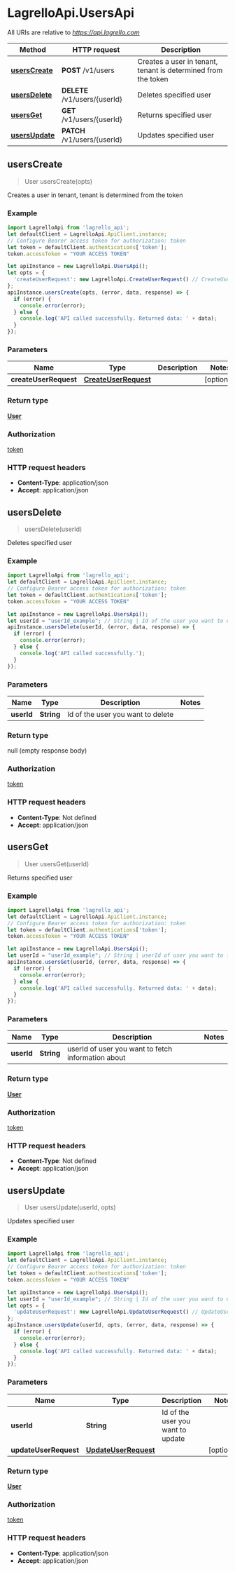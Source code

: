 # LagrelloApi.UsersApi

All URIs are relative to *https://api.lagrello.com*

Method | HTTP request | Description
------------- | ------------- | -------------
[**usersCreate**](UsersApi.md#usersCreate) | **POST** /v1/users | Creates a user in tenant, tenant is determined from the token
[**usersDelete**](UsersApi.md#usersDelete) | **DELETE** /v1/users/{userId} | Deletes specified user
[**usersGet**](UsersApi.md#usersGet) | **GET** /v1/users/{userId} | Returns specified user
[**usersUpdate**](UsersApi.md#usersUpdate) | **PATCH** /v1/users/{userId} | Updates specified user



## usersCreate

> User usersCreate(opts)

Creates a user in tenant, tenant is determined from the token

### Example

```javascript
import LagrelloApi from 'lagrello_api';
let defaultClient = LagrelloApi.ApiClient.instance;
// Configure Bearer access token for authorization: token
let token = defaultClient.authentications['token'];
token.accessToken = "YOUR ACCESS TOKEN"

let apiInstance = new LagrelloApi.UsersApi();
let opts = {
  'createUserRequest': new LagrelloApi.CreateUserRequest() // CreateUserRequest | 
};
apiInstance.usersCreate(opts, (error, data, response) => {
  if (error) {
    console.error(error);
  } else {
    console.log('API called successfully. Returned data: ' + data);
  }
});
```

### Parameters


Name | Type | Description  | Notes
------------- | ------------- | ------------- | -------------
 **createUserRequest** | [**CreateUserRequest**](CreateUserRequest.md)|  | [optional] 

### Return type

[**User**](User.md)

### Authorization

[token](../README.md#token)

### HTTP request headers

- **Content-Type**: application/json
- **Accept**: application/json


## usersDelete

> usersDelete(userId)

Deletes specified user

### Example

```javascript
import LagrelloApi from 'lagrello_api';
let defaultClient = LagrelloApi.ApiClient.instance;
// Configure Bearer access token for authorization: token
let token = defaultClient.authentications['token'];
token.accessToken = "YOUR ACCESS TOKEN"

let apiInstance = new LagrelloApi.UsersApi();
let userId = "userId_example"; // String | Id of the user you want to delete
apiInstance.usersDelete(userId, (error, data, response) => {
  if (error) {
    console.error(error);
  } else {
    console.log('API called successfully.');
  }
});
```

### Parameters


Name | Type | Description  | Notes
------------- | ------------- | ------------- | -------------
 **userId** | **String**| Id of the user you want to delete | 

### Return type

null (empty response body)

### Authorization

[token](../README.md#token)

### HTTP request headers

- **Content-Type**: Not defined
- **Accept**: application/json


## usersGet

> User usersGet(userId)

Returns specified user

### Example

```javascript
import LagrelloApi from 'lagrello_api';
let defaultClient = LagrelloApi.ApiClient.instance;
// Configure Bearer access token for authorization: token
let token = defaultClient.authentications['token'];
token.accessToken = "YOUR ACCESS TOKEN"

let apiInstance = new LagrelloApi.UsersApi();
let userId = "userId_example"; // String | userId of user you want to fetch information about
apiInstance.usersGet(userId, (error, data, response) => {
  if (error) {
    console.error(error);
  } else {
    console.log('API called successfully. Returned data: ' + data);
  }
});
```

### Parameters


Name | Type | Description  | Notes
------------- | ------------- | ------------- | -------------
 **userId** | **String**| userId of user you want to fetch information about | 

### Return type

[**User**](User.md)

### Authorization

[token](../README.md#token)

### HTTP request headers

- **Content-Type**: Not defined
- **Accept**: application/json


## usersUpdate

> User usersUpdate(userId, opts)

Updates specified user

### Example

```javascript
import LagrelloApi from 'lagrello_api';
let defaultClient = LagrelloApi.ApiClient.instance;
// Configure Bearer access token for authorization: token
let token = defaultClient.authentications['token'];
token.accessToken = "YOUR ACCESS TOKEN"

let apiInstance = new LagrelloApi.UsersApi();
let userId = "userId_example"; // String | Id of the user you want to update
let opts = {
  'updateUserRequest': new LagrelloApi.UpdateUserRequest() // UpdateUserRequest | 
};
apiInstance.usersUpdate(userId, opts, (error, data, response) => {
  if (error) {
    console.error(error);
  } else {
    console.log('API called successfully. Returned data: ' + data);
  }
});
```

### Parameters


Name | Type | Description  | Notes
------------- | ------------- | ------------- | -------------
 **userId** | **String**| Id of the user you want to update | 
 **updateUserRequest** | [**UpdateUserRequest**](UpdateUserRequest.md)|  | [optional] 

### Return type

[**User**](User.md)

### Authorization

[token](../README.md#token)

### HTTP request headers

- **Content-Type**: application/json
- **Accept**: application/json


